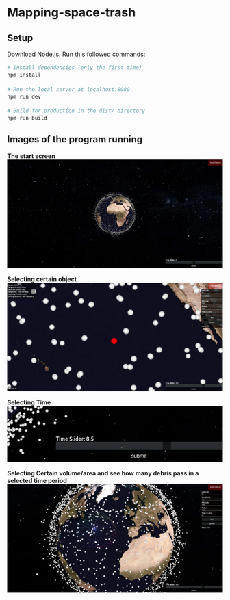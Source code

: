 # Mapping-space-trash

## Setup
Download [Node.js](https://nodejs.org/en/download/).
Run this followed commands:

``` bash
# Install dependencies (only the first time)
npm install

# Run the local server at localhost:8080
npm run dev

# Build for production in the dist/ directory
npm run build
```

## Images of the program running
**The start screen**
![](readme_images/Loading.png)

**Selecting certain object** 
![](readme_images/Specific_Debris.png)

**Selecting Time**
![](readme_images/Time_Slider.png)

**Selecting Certain volume/area and see how many debris pass in a selected time period**
![](readme_images/Area_Selector.png)
